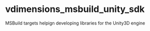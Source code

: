# vdimensions_msbuild_unity_sdk
MSBuild targets helpign developing libraries for the Unity3D engine
